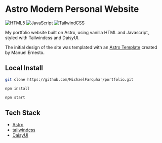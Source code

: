 # Astro Modern Personal Website

![HTML5](https://img.shields.io/badge/html5-%23E34F26.svg?style=for-the-badge&logo=html5&logoColor=white)
![JavaScript](https://img.shields.io/badge/javascript-%23323330.svg?style=for-the-badge&logo=javascript&logoColor=%23F7DF1E)
![TailwindCSS](https://img.shields.io/badge/tailwindcss-%2338B2AC.svg?style=for-the-badge&logo=tailwind-css&logoColor=white)

My portfolio website built on Astro, using vanilla HTML and Javascript, styled with Tailwindcss and DaisyUI.

The initial design of the site was templated with an [Astro Template](https://github.com/manuelernestog/astro-modern-personal-website) created by Manuel Ernesto.

## Local Install

```bash
git clone https://github.com/MichaelFarquhar/portfolio.git
```

```bash
npm install
```

```bash
npm start
```

## Tech Stack

-   [Astro](https://astro.build)
-   [tailwindcss](https://tailwindcss.com/)
-   [DaisyUI](https://daisyui.com/)
